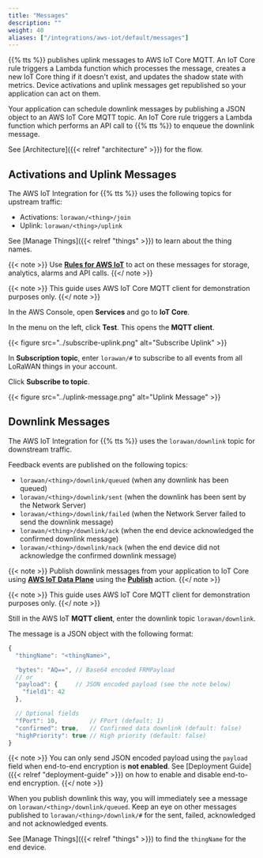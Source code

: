 ```yaml
---
title: "Messages"
description: ""
weight: 40
aliases: ["/integrations/aws-iot/default/messages"]
---
```


{{% tts %}} publishes uplink messages to AWS IoT Core MQTT. An IoT Core rule triggers a Lambda function which processes the message, creates a new IoT Core thing if it doesn't exist, and updates the shadow state with metrics. Device activations and uplink messages get republished so your application can act on them.

<!--more-->

Your application can schedule downlink messages by publishing a JSON object to an AWS IoT Core MQTT topic. An IoT Core rule triggers a Lambda function which performs an API call to {{% tts %}} to enqueue the downlink message.

See [Architecture]({{< relref "architecture" >}}) for the flow.

## Activations and Uplink Messages

The AWS IoT Integration for {{% tts %}} uses the following topics for upstream traffic:

- Activations: `lorawan/<thing>/join`
- Uplink: `lorawan/<thing>/uplink`

See [Manage Things]({{< relref "things" >}}) to learn about the thing names.

{{< note >}} Use [**Rules for AWS IoT**](https://docs.aws.amazon.com/iot/latest/developerguide/iot-rules.html) to act on these messages for storage, analytics, alarms and API calls. {{</ note >}}

{{< note >}} This guide uses AWS IoT Core MQTT client for demonstration purposes only. {{</ note >}}

In the AWS Console, open **Services** and go to **IoT Core**.

In the menu on the left, click **Test**. This opens the **MQTT client**.

{{< figure src="../subscribe-uplink.png" alt="Subscribe Uplink" >}}

In **Subscription topic**, enter `lorawan/#` to subscribe to all events from all LoRaWAN things in your account.

Click **Subscribe to topic**.

{{< figure src="../uplink-message.png" alt="Uplink Message" >}}

## Downlink Messages

The AWS IoT Integration for {{% tts %}} uses the `lorawan/downlink` topic for downstream traffic.

Feedback events are published on the following topics:

- `lorawan/<thing>/downlink/queued` (when any downlink has been queued)
- `lorawan/<thing>/downlink/sent` (when the downlink has been sent by the Network Server)
- `lorawan/<thing>/downlink/failed` (when the Network Server failed to send the downlink message)
- `lorawan/<thing>/downlink/ack` (when the end device acknowledged the confirmed downlink message)
- `lorawan/<thing>/downlink/nack` (when the end device did not acknowledge the confirmed downlink message)

{{< note >}} Publish downlink messages from your application to IoT Core using [**AWS IoT Data Plane**](https://docs.aws.amazon.com/iot/latest/apireference/Welcome.html#Welcome_AWS_IoT_Data_Plane) using the [**Publish**](https://docs.aws.amazon.com/iot/latest/apireference/API_iotdata_Publish.html) action. {{</ note >}}

{{< note >}} This guide uses AWS IoT Core MQTT client for demonstration purposes only. {{</ note >}}

Still in the AWS IoT **MQTT client**, enter the downlink topic `lorawan/downlink`.

The message is a JSON object with the following format:

```js
{
  "thingName": "<thingName>",

  "bytes": "AQ==", // Base64 encoded FRMPayload
  // or
  "payload": {     // JSON encoded payload (see the note below)
    "field1": 42
  },

  // Optional fields
  "fPort": 10,         // FPort (default: 1)
  "confirmed": true,   // Confirmed data downlink (default: false)
  "highPriority": true // High priority (default: false)
}
```

{{< note >}} You can only send JSON encoded payload using the `payload` field when end-to-end encryption is **not enabled**. See [Deployment Guide]({{< relref "deployment-guide" >}}) on how to enable and disable end-to-end encryption. {{</ note >}}

When you publish downlink this way, you will immediately see a message on `lorawan/<thing>/downlink/queued`. Keep an eye on other messages published to `lorawan/<thing>/downlink/#` for the sent, failed, acknowledged and not acknowledged events.

See [Manage Things]({{< relref "things" >}}) to find the `thingName` for the end device.
